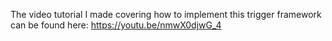 The video tutorial I made covering how to implement this trigger framework can be found here: https://youtu.be/nmwX0djwG_4
